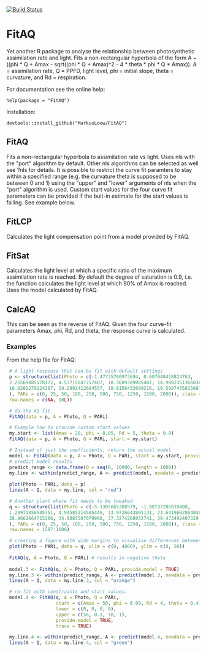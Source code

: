 [![Build Status](https://travis-ci.org/MarkusLoew/FitAQ.svg?branch=master)](https://travis-ci.org/MarkusLoew/FitAQ)

# FitAQ
Yet another R package to analyse the relationship between photosynthetic assimilation rate and light. Fits a non-rectangular hyperbola of the form A ~ ((phi * Q + Amax - sqrt((phi * Q + Amax)^2 - 4 * theta * phi * Q * Amax)). A = assimilation rate, Q = PPFD, light level, phi = initial slope, theta = curvature, and Rd = respiration.

For documentation see the online help:

	help(package = "FitAQ")

Installation:

	devtools::install_github("MarkusLoew/FitAQ")


## FitAQ
Fits a non-rectangular hyperbola to assimilation rate vs light. Uses nls with the "port" algorithm by default. Other nls algorithms can be selected as well see ?nls for details. It is possible to restrict the curve fit paramters to stay within a specified range (e.g. the curvature theta is supposed to be between 0 and 1) using the "upper" and "lower" arguments of nls when the "port" algorithm is used. Custom start values for the four curve fit parameters can be provided if the buit-in estimate for the start values is failing. See example below.

## FitLCP
Calculates the light compensation point from a model provided by FitAQ.

## FitSat
Calculates the light level at which a specific ratio of the maximum assimilation rate is reached. By default the degree of saturation is 0.9, i.e. the function calculates the light level at which 90% of Amax is reached. Uses the model calculated by FitAQ.

## CalcAQ
This can be seen as the reverse of FitAQ: Given the four curve-fit parameters Amax, phi, Rd, and theta, the response curve is calculated.

### Examples
From the help file for FitAQ:

```r
 # A light response that can be fit with default settings
 p <- structure(list(Photo = c(-1.47735760973694, 0.607640418824763, 
 2.25569085178172, 4.57715647757407, 10.3609389085487, 14.9802351366038, 
 16.9201279124267, 19.2992412684557, 19.6156433699216, 19.5987435815687
 ), PARi = c(0, 25, 50, 100, 250, 500, 750, 1250, 1500, 2000)), class = "data.frame",
 row.names = c(NA, 10L))

 # do the AQ fit
 FitAQ(data = p, A = Photo, Q = PARi)

 # Example how to provide custom start values
 my.start <- list(Amax = 20, phi = 0.05, Rd = 5, theta = 0.9)
 FitAQ(data = p, A = Photo, Q = PARi, start = my.start)

 # Instead of just the coefficients, return the actual model
 model <- FitAQ(data = p, A = Photo, Q = PARi, start = my.start, provide.model = TRUE)
 # predict model results
 predict_range <- data.frame(Q = seq(0, 10000, length = 1000))
 my.line <- within(predict_range, A <- predict(model, newdata = predict_range))
 
 plot(Photo ~ PARi, data = p)
 lines(A ~ Q, data = my.line, col = "red")

 # Another plant where fit needs to be tweaked
 q <- structure(list(Photo = c(-5.1305665308579, -1.80737285839408, 
 1.29971850585751, 4.94585314505446, 13.9726643801131, 23.6419602864848, 
 28.9662664715206, 34.9085507079998, 37.3274268032741, 39.473492407329
 ), PARi = c(0, 25, 50, 100, 250, 500, 750, 1250, 1500, 2000)), class = "data.frame", 
 row.names = 1597:1606)

 # creating a figure with wide margins to visualise differences between fits
 plot(Photo ~ PARi, data = q, xlim = c(0, 4000), ylim = c(0, 50))
 
 FitAQ(q, A = Photo, Q = PARi) # results in negative theta
 
 model.3 <- FitAQ(q, A = Photo, Q = PARi, provide.model = TRUE)
 my.line.3 <- within(predict_range, A <- predict(model.3, newdata = predict_range))
 lines(A ~ Q, data = my.line.3, col = "orange")

 # re-fit with constraints and start values:
 model.4 <- FitAQ(q, A = Photo, Q = PARi, 
                  start = c(Amax = 50, phi = 0.09, Rd = 4, theta = 0.4),
                  lower = c(0, 0, 0, 0),
                  upper = c(56, 0.1, 10, 1),
                  provide.model = TRUE,
                  trace = TRUE)

 my.line.4 <- within(predict_range, A <- predict(model.4, newdata = predict_range))
 lines(A ~ Q, data = my.line.4, col = "green")
 ```
